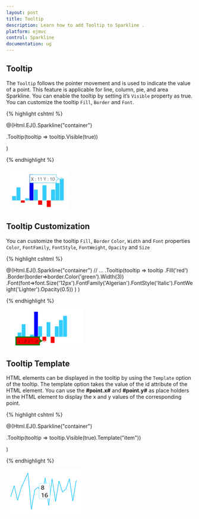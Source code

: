 ```yaml
---
layout: post
title: Tooltip
description: Learn how to add Tooltip to Sparkline .
platform: ejmvc
control: Sparkline
documentation: ug
---
```


## Tooltip  

The `Tooltip` follows the pointer movement and is used to indicate the value of a point. This feature is applicable for line, column, pie, and area Sparkline. You can enable the tooltip by setting it’s `Visible` property as true. You can customize the tooltip `Fill`, `Border` and `Font`.

{% highlight cshtml %}

@(Html.EJ().Sparkline("container")

.Tooltip(tooltip => tooltip.Visible(true))
 
 )

{% endhighlight %}

![](Tooltip_images/Tooltip_img1.png)

## Tooltip Customization

You can customize the tooltip `Fill`, `Border` `Color`, `Width` and `Font` properties `Color`, `FontFamily`, `FontStyle`, `FontWeight`, `Opacity` and `Size`

{% highlight cshtml %}

@(Html.EJ().Sparkline("container")
            // ...
    .Tooltip(tooltip => tooltip
                .Fill('red')
                .Border(border=>border.Color('green').Width(3))
                .Font(font=>font.Size('12px').FontFamily('Algerian').FontStyle('Italic').FontWeight('Lighter').Opacity(0.5))
            )
)

{% endhighlight %}

![](Tooltip_images/Tooltip_img3.png)

## Tooltip Template   

HTML elements can be displayed in the tooltip by using the `Template` option of the tooltip. The template option takes the value of the id attribute of the HTML element. You can use the **#point.x#** and **#point.y#** as place holders in the HTML element to display the x and y values of the corresponding point.

{% highlight cshtml %}

<div id="item" style="display: none;">
    <div>
        <div>#point.x#</div>
        <div>#point.y#</div>
    </div>
</div>

@(Html.EJ().Sparkline("container")

.Tooltip(tooltip => tooltip.Visible(true).Template("item"))
 
 )

{% endhighlight %}

![](Tooltip_images/Tooltip_img2.png)
